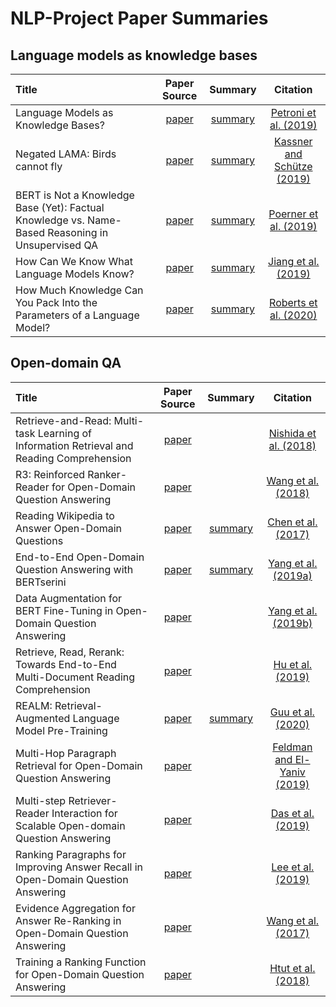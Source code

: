 # NLP-Project Paper Summaries


## Language models as knowledge bases


| Title | Paper Source | Summary |  Citation |
| :----- | :-------: | :-----: | :----: |
| Language Models as Knowledge Bases? | [paper](https://www.aclweb.org/anthology/D19-1250/) | [summary](https://github.com/pbmstrk/NLP-Project-Paper-Summaries/blob/master/summaries/Language%20Models%20as%20Knowledge%20Bases%3F/summary.md) | [Petroni et al. (2019)](https://github.com/pbmstrk/NLP-Project-Paper-Summaries/blob/master/summaries/Language%20Models%20as%20Knowledge%20Bases%3F/citation.bib)|
| Negated LAMA: Birds cannot fly | [paper](https://arxiv.org/abs/1911.03343) | [summary](https://github.com/pbmstrk/NLP-Project-Paper-Summaries/blob/master/summaries/Negated%20LAMA%20-%20Birds%20cannot%20fly/summary.md) | [Kassner and Schütze (2019)](https://github.com/pbmstrk/NLP-Project-Paper-Summaries/blob/master/summaries/Negated%20LAMA%20-%20Birds%20cannot%20fly/citation.bib) |
| BERT is Not a Knowledge Base (Yet): Factual Knowledge vs. Name-Based Reasoning in Unsupervised QA | [paper](https://arxiv.org/abs/1911.03681) | [summary](https://github.com/pbmstrk/NLP-Project-Paper-Summaries/blob/master/summaries/BERT%20is%20Not%20a%20Knowledge%20Base%20(Yet)%20-%20Factual%20Knowledge%20vs.%20Name-Based%20Reasoning%20in%20Unsupervised%20QA/summary.md) | [Poerner et al. (2019)](https://github.com/pbmstrk/NLP-Project-Paper-Summaries/blob/master/summaries/BERT%20is%20Not%20a%20Knowledge%20Base%20(Yet)%20-%20Factual%20Knowledge%20vs.%20Name-Based%20Reasoning%20in%20Unsupervised%20QA/citation.bib)|
| How Can We Know What Language Models Know? | [paper](https://arxiv.org/abs/1911.12543) | [summary](https://github.com/pbmstrk/NLP-Project-Paper-Summaries/blob/master/summaries/How%20Can%20We%20Know%20What%20Language%20Models%20Know%3F/summary.md) | [Jiang et al. (2019)](https://github.com/pbmstrk/NLP-Project-Paper-Summaries/blob/master/summaries/How%20Can%20We%20Know%20What%20Language%20Models%20Know%3F/citation.bib) |
| How Much Knowledge Can You Pack Into the Parameters of a Language Model? | [paper](https://arxiv.org/abs/2002.08910) | [summary](https://github.com/pbmstrk/NLP-Project-Paper-Summaries/blob/master/summaries/How%20Much%20Knowledge%20Can%20You%20Pack%20Into%20the%20Parameters%20of%20a%20Language%20Model%3F/summary.md) | [Roberts et al. (2020)](https://github.com/pbmstrk/NLP-Project-Paper-Summaries/blob/master/summaries/How%20Much%20Knowledge%20Can%20You%20Pack%20Into%20the%20Parameters%20of%20a%20Language%20Model%3F/citation.bib) |

## Open-domain QA

| Title | Paper Source | Summary |  Citation |
| :----- | :-------: | :-----: |  :----: |
| Retrieve-and-Read: Multi-task Learning of Information Retrieval and Reading Comprehension | [paper](https://dl.acm.org/doi/10.1145/3269206.3271702) | | [Nishida et al. (2018)](https://github.com/pbmstrk/NLP-Project-Paper-Summaries/blob/master/summaries/Retrieve-and-Read%20-%20Multi-task%20Learning%20of%20Information%20Retrieval%20and%20Reading%20Comprehension/citation.bib)|
| R3: Reinforced Ranker-Reader for Open-Domain Question Answering | [paper](https://www.aaai.org/ocs/index.php/AAAI/AAAI18/paper/view/16712) | | [Wang et al. (2018)](https://github.com/pbmstrk/NLP-Project-Paper-Summaries/blob/master/summaries/R3%20-%20Reinforced%20Ranker-Reader%20for%20Open-Domain%20Question%20Answering/citation.bib)| 
| Reading Wikipedia to Answer Open-Domain Questions | [paper](https://www.aclweb.org/anthology/P17-1171/) | [summary](https://github.com/pbmstrk/NLP-Project-Paper-Summaries/blob/master/summaries/Reading%20Wikipedia%20to%20Answer%20Open-Domain%20Questions/summary.md) | [Chen et al. (2017)](https://github.com/pbmstrk/NLP-Project-Paper-Summaries/blob/master/summaries/Reading%20Wikipedia%20to%20Answer%20Open-Domain%20Questions/citation.bib)|
| End-to-End Open-Domain Question Answering with BERTserini | [paper](https://arxiv.org/abs/1902.01718)| [summary](https://github.com/pbmstrk/NLP-Project-Paper-Summaries/blob/master/summaries/End-to-End%20Open-Domain%20Question%20Answering%20with%20BERTserini/summary.md) | [Yang et al. (2019a)](https://github.com/pbmstrk/NLP-Project-Paper-Summaries/blob/master/summaries/End-to-End%20Open-Domain%20Question%20Answering%20with%20BERTserini/citation.bib) | 
| Data Augmentation for BERT Fine-Tuning in Open-Domain Question Answering| [paper](https://arxiv.org/abs/1904.06652)| | [Yang et al. (2019b)](https://github.com/pbmstrk/NLP-Project-Paper-Summaries/blob/master/summaries/Data%20Augmentation%20for%20BERT%20Fine-Tuning%20in%20Open-Domain%20QA/citation.bib) |
| Retrieve, Read, Rerank: Towards End-to-End Multi-Document Reading Comprehension| [paper](https://www.aclweb.org/anthology/P19-1221/)| | [Hu et al. (2019)](https://github.com/pbmstrk/NLP-Project-Paper-Summaries/blob/master/summaries/Retrieve-and-Read%20-%20Multi-task%20Learning%20of%20Information%20Retrieval%20and%20Reading%20Comprehension/citation.bib) |
| REALM: Retrieval-Augmented Language Model Pre-Training| [paper](https://arxiv.org/abs/2002.08909)| [summary](https://github.com/pbmstrk/NLP-Project-Paper-Summaries/blob/master/summaries/REALM%20-%20Retrieval-Augmented%20Language%20Model%20Pre-Training/summary.md) | [Guu et al. (2020)](https://github.com/pbmstrk/NLP-Project-Paper-Summaries/blob/master/summaries/REALM%20-%20Retrieval-Augmented%20Language%20Model%20Pre-Training/citation.bib) |
| Multi-Hop Paragraph Retrieval for Open-Domain Question Answering| [paper](https://www.aclweb.org/anthology/P19-1222/) | | [Feldman and El-Yaniv (2019)](https://github.com/pbmstrk/NLP-Project-Paper-Summaries/blob/master/summaries/Multi-Hop%20Paragraph%20Retrieval%20for%20Open-Domain%20Question%20Answering/citation.bib) |
| Multi-step Retriever-Reader Interaction for Scalable Open-domain Question Answering | [paper](https://arxiv.org/abs/1905.05733) | | [Das et al. (2019)](https://github.com/pbmstrk/NLP-Project-Paper-Summaries/blob/master/summaries/Multi-step%20Retriever-Reader%20Interaction%20for%20Scalable%20Open-domain%20Question%20Answering/citation.bib)|
| Ranking Paragraphs for Improving Answer Recall in Open-Domain Question Answering | [paper](https://www.aclweb.org/anthology/D18-1053/) | | [Lee et al. (2019)](https://github.com/pbmstrk/NLP-Project-Paper-Summaries/blob/master/summaries/Ranking%20Paragraphs%20for%20Improving%20Answer%20Recall%20in%20Open-Domain%20Question%20Answering/citation.bib) |
| Evidence Aggregation for Answer Re-Ranking in Open-Domain Question Answering | [paper](https://arxiv.org/abs/1711.05116) | | [Wang et al. (2017)](https://github.com/pbmstrk/NLP-Project-Paper-Summaries/blob/master/summaries/Evidence%20Aggregation%20for%20Answer%20Re-Ranking%20in%20Open-Domain%20Question%20Answering/citation.bib) |
| Training a Ranking Function for Open-Domain Question Answering | [paper](https://www.aclweb.org/anthology/N18-4017/) | | [Htut et al. (2018)](https://github.com/pbmstrk/NLP-Project-Paper-Summaries/blob/master/summaries/Training%20a%20Ranking%20Function%20for%20Open-Domain%20Question%20Answering/citation.bib)







